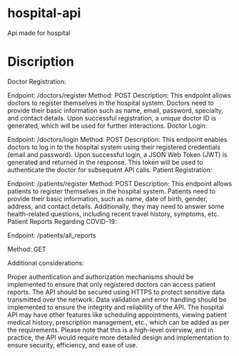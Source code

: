 # hospital-api
Api made for hospital
# Discription
Doctor Registration:

Endpoint: /doctors/register
Method: POST
Description: This endpoint allows doctors to register themselves in the hospital system. Doctors need to provide their basic information such as name, email, password, specialty, and contact details. Upon successful registration, a unique doctor ID is generated, which will be used for further interactions.
Doctor Login:

Endpoint: /doctors/login
Method: POST
Description: This endpoint enables doctors to log in to the hospital system using their registered credentials (email and password). Upon successful login, a JSON Web Token (JWT) is generated and returned in the response. This token will be used to authenticate the doctor for subsequent API calls.
Patient Registration:

Endpoint: /patients/register
Method: POST
Description: This endpoint allows patients to register themselves in the hospital system. Patients need to provide their basic information, such as name, date of birth, gender, address, and contact details. Additionally, they may need to answer some health-related questions, including recent travel history, symptoms, etc.
Patient Reports Regarding COVID-19:

Endpoint: /patients/all_reports

Method: GET

Additional considerations:

Proper authentication and authorization mechanisms should be implemented to ensure that only registered doctors can access patient reports.
The API should be secured using HTTPS to protect sensitive data transmitted over the network.
Data validation and error handling should be implemented to ensure the integrity and reliability of the API.
The hospital API may have other features like scheduling appointments, viewing patient medical history, prescription management, etc., which can be added as per the requirements.
Please note that this is a high-level overview, and in practice, the API would require more detailed design and implementation to ensure security, efficiency, and ease of use.
